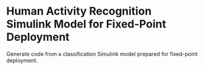# **Human Activity Recognition Simulink Model for Fixed-Point Deployment**

Generate code from a classification Simulink model prepared for fixed-point deployment.
